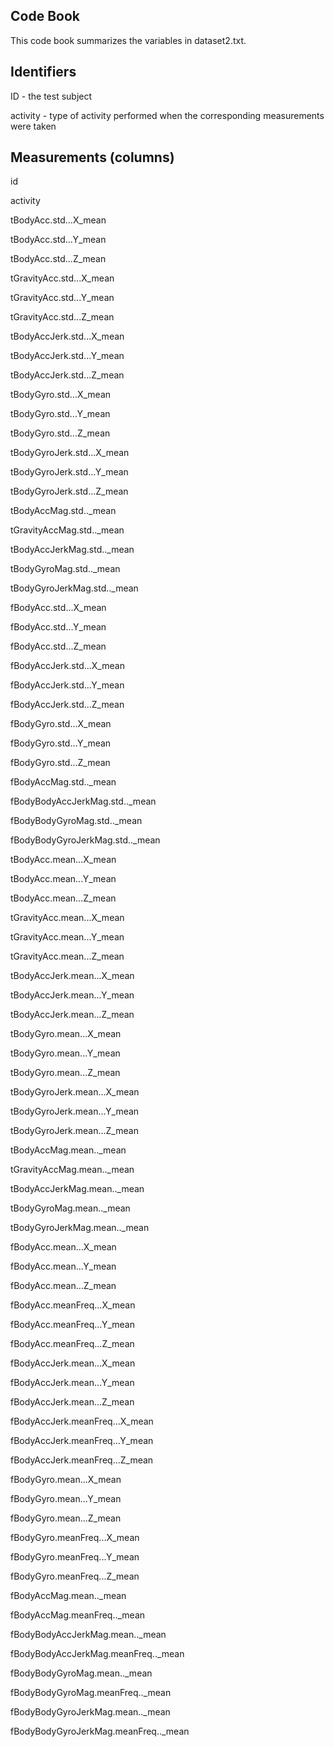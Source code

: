 ## Code Book

This code book summarizes the variables in dataset2.txt.

## Identifiers

ID -  the test subject

activity - type of activity performed when the corresponding measurements were taken

## Measurements (columns)

id

activity

tBodyAcc.std...X_mean

tBodyAcc.std...Y_mean

tBodyAcc.std...Z_mean

tGravityAcc.std...X_mean

tGravityAcc.std...Y_mean

tGravityAcc.std...Z_mean

tBodyAccJerk.std...X_mean

tBodyAccJerk.std...Y_mean

tBodyAccJerk.std...Z_mean

tBodyGyro.std...X_mean

tBodyGyro.std...Y_mean

tBodyGyro.std...Z_mean

tBodyGyroJerk.std...X_mean

tBodyGyroJerk.std...Y_mean

tBodyGyroJerk.std...Z_mean

tBodyAccMag.std.._mean

tGravityAccMag.std.._mean

tBodyAccJerkMag.std.._mean

tBodyGyroMag.std.._mean

tBodyGyroJerkMag.std.._mean

fBodyAcc.std...X_mean

fBodyAcc.std...Y_mean

fBodyAcc.std...Z_mean

fBodyAccJerk.std...X_mean

fBodyAccJerk.std...Y_mean

fBodyAccJerk.std...Z_mean

fBodyGyro.std...X_mean

fBodyGyro.std...Y_mean

fBodyGyro.std...Z_mean

fBodyAccMag.std.._mean

fBodyBodyAccJerkMag.std.._mean

fBodyBodyGyroMag.std.._mean

fBodyBodyGyroJerkMag.std.._mean

tBodyAcc.mean...X_mean

tBodyAcc.mean...Y_mean

tBodyAcc.mean...Z_mean

tGravityAcc.mean...X_mean

tGravityAcc.mean...Y_mean

tGravityAcc.mean...Z_mean

tBodyAccJerk.mean...X_mean

tBodyAccJerk.mean...Y_mean

tBodyAccJerk.mean...Z_mean

tBodyGyro.mean...X_mean

tBodyGyro.mean...Y_mean

tBodyGyro.mean...Z_mean

tBodyGyroJerk.mean...X_mean

tBodyGyroJerk.mean...Y_mean

tBodyGyroJerk.mean...Z_mean

tBodyAccMag.mean.._mean

tGravityAccMag.mean.._mean

tBodyAccJerkMag.mean.._mean

tBodyGyroMag.mean.._mean

tBodyGyroJerkMag.mean.._mean

fBodyAcc.mean...X_mean

fBodyAcc.mean...Y_mean

fBodyAcc.mean...Z_mean

fBodyAcc.meanFreq...X_mean

fBodyAcc.meanFreq...Y_mean

fBodyAcc.meanFreq...Z_mean

fBodyAccJerk.mean...X_mean

fBodyAccJerk.mean...Y_mean

fBodyAccJerk.mean...Z_mean

fBodyAccJerk.meanFreq...X_mean

fBodyAccJerk.meanFreq...Y_mean

fBodyAccJerk.meanFreq...Z_mean

fBodyGyro.mean...X_mean

fBodyGyro.mean...Y_mean

fBodyGyro.mean...Z_mean

fBodyGyro.meanFreq...X_mean

fBodyGyro.meanFreq...Y_mean

fBodyGyro.meanFreq...Z_mean

fBodyAccMag.mean.._mean

fBodyAccMag.meanFreq.._mean

fBodyBodyAccJerkMag.mean.._mean

fBodyBodyAccJerkMag.meanFreq.._mean

fBodyBodyGyroMag.mean.._mean

fBodyBodyGyroMag.meanFreq.._mean

fBodyBodyGyroJerkMag.mean.._mean

fBodyBodyGyroJerkMag.meanFreq.._mean
